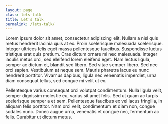 ```yaml
---
layout: page
class: lets-talk
title: Let's talk
permalink: /lets-talk/
---
```


Lorem ipsum dolor sit amet, consectetur adipiscing elit. Nullam a nisl quis metus hendrerit lacinia quis at ex. Proin scelerisque malesuada scelerisque. Integer ultrices felis eget massa pellentesque faucibus. Suspendisse luctus tristique erat quis pretium. Cras dictum ornare mi nec malesuada. Integer iaculis metus orci, sed eleifend lorem eleifend eget. Nam lectus ligula, semper ac dictum et, blandit sed libero. Sed vitae semper libero. Sed nec orci sapien. Vestibulum at neque sem. Mauris pharetra lacus eu nunc hendrerit porttitor. Vivamus dapibus, ligula nec venenatis imperdiet, urna diam consequat tellus, sed congue mi velit ut ex.

Pellentesque varius consequat orci volutpat condimentum. Nulla ligula velit, semper dignissim molestie eu, varius sit amet felis. Sed ut quam ac turpis scelerisque semper a et sem. Pellentesque faucibus ex vel lacus fringilla, in aliquam felis porttitor. Nam orci velit, condimentum et diam non, congue sodales nunc. Donec augue urna, venenatis et congue nec, fermentum ac felis. Curabitur ut dictum metus.

